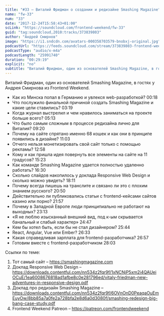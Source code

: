 ```yaml
---
title: "#33 – Виталий Фридман о создании и редизайне Smashing Magazine"
name: "fw-33"
num: "33"
date: "2017-12-24T15:58:43+01:00"
scLink: "https://soundcloud.com/frontend-weekend/fw-33"
guid: "tag:soundcloud,2010:tracks/373839803"
author: "Андрей Смирнов"
image: "https://i1.sndcdn.com/avatars-000358703579-bnobxj-original.jpg"
podcastUrl: "https://feeds.soundcloud.com/stream/373839803-frontend-weekend-fw-33.m4a"
podcastType: "audio/x-m4a"
podcastLength: "25991740"
duration: "00:29:19"
explicit: "no"
subtitle: "Виталий Фридман, один из основателей Smashing Magazine, в гостях у Андрея Смирнова из Frontend Weekend. "
---
```

Виталий Фридман, один из основателей Smashing Magazine, в гостях у Андрея Смирнова из Frontend Weekend. 

- Как из Минска попал в Германию и увлекся web-разработкой? <timecode>00:18</timecode>
- Что послужило финальной причиной создать Smashing Magazine и какие цели ставились? <timecode>03:19</timecode>
- Когда журнал выстрелил и чем нравилось заниматься на проекте больше всего? <timecode>05:13</timecode>
- Что было самым сложным в процессе редизайна лично для Виталия? <timecode>09:20</timecode>
- Почему на сайте спрятано именно 68 кошек и как они в принципе появились в дизайне? <timecode>11:03</timecode>
- Отчего нельзя монетизировать свой сайт только с помощью рекламы? <timecode>12:58</timecode>
- Кому и как пришла идея повернуть все элементы на сайте на 11 градусов? <timecode>15:23</timecode>
- Как команде Smashing Magazine удается полностью удаленно работать? <timecode>16:30</timecode>
- Сколько слайдов накопилось у доклада Responsive Web Design и сколько можно увидеть? <timecode>18:11</timecode>
- Почему всегда пишешь на транслите и связано ли это с плохим знанием русского? <timecode>20:50</timecode>
- Действительно ли публиковались статьи с frontend-кейсами сайтов казино или порно? <timecode>21:57</timecode>
- Почему в Западной Европе люди принципиально не работают на выходных? <timecode>23:13</timecode>
- «Я не люблю изысканный внешний вид, под к-ым скрывается банальный и слабый характер» <timecode>24:47</timecode>
- Кем бы хотел быть, если бы не стал дизайнером? <timecode>25:44</timecode>
- React, Angular, Vue или Ember? <timecode>26:33</timecode>
- Какая справедливая зарплата для frontend-разработчика? <timecode>26:57</timecode>
- Готовим вместе с frontend-разработчиком <timecode>28:03</timecode>

Ссылки по теме:
1) Тот самый сайт – https://smashingmagazine.com
2) Доклад Responsive Web Design – https://downloads.contentful.com/nn534z2fqr9f/1xNCNjP5xm2i4QAUeiOCuE/1ea6008676818ad1afbe8c0e281796ed/vitaly-friedman-new-adventures-in-responsive-design.pdf
3) Доклад про редизайн Smashing Magazine – https://downloads.contentful.com/nn534z2fqr9f/6OVnOnD0PeaqaOuEmEuyOw/8bb85a7a0fe2a728bfa2e8d6a0d3080f/smashing-redesign-big-bang-case-study.pdf
2) Frontend Weekend Patreon – https://patreon.com/frontendweekend